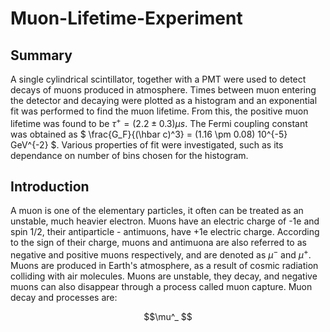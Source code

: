 # Muon-Lifetime-Experiment

## Summary
A single cylindrical scintillator, together with a PMT were used to detect decays of muons produced in atmosphere. Times between muon entering the detector and decaying were plotted as a histogram and an exponential fit was performed to find the muon lifetime. From this, the positive muon lifetime was found to be $` \tau^+ = (2.2 \pm 0.3) \mu s `$. The Fermi coupling constant was obtained as $` \frac{G_F}{(\hbar c)^3} = (1.16 \pm 0.08) 10^{-5}  GeV^{-2} `$. Various properties of fit were investigated, such as its dependance on number of bins chosen for the histogram.

## Introduction

A muon is one of the elementary particles, it often can be treated as an unstable, much heavier electron. Muons have an electric charge of -1e and spin 1/2, their antiparticle - antimuons, have +1e electric charge. According to the sign of their charge, muons and antimuona are also referred to as negative and positive muons respectively, and are denoted as $` \mu^- `$ and $`\mu^+ `$. Muons are produced in Earth's atmosphere, as a result of cosmic radiation colliding with air molecules. Muons are unstable, they decay, and negative muons can also disappear through a process called muon capture. Muon decay and processes are: 
```math 
\mu^_ 
```

